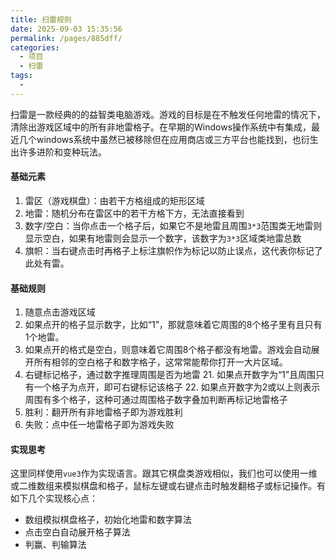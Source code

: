 ```yaml
---
title: 扫雷规则
date: 2025-09-03 15:35:56
permalink: /pages/885dff/
categories:
  - 项目
  - 扫雷
tags:
  - 
---
```

扫雷是一款经典的的益智类电脑游戏。游戏的目标是在不触发任何地雷的情况下，清除出游戏区域中的所有非地雷格子。在早期的Windows操作系统中有集成，最近几个windows系统中虽然已被移除但在应用商店或三方平台也能找到，也衍生出许多进阶和变种玩法。

#### 基础元素
1. 雷区（游戏棋盘）：由若干方格组成的矩形区域
2. 地雷：随机分布在雷区中的若干方格下方，无法直接看到
3. 数字/空白：当你点击一个格子后，如果它不是地雷且周围`3*3`范围类无地雷则显示空白，如果有地雷则会显示一个数字，该数字为`3*3`区域类地雷总数
4. 旗帜：当右键点击时再格子上标注旗帜作为标记以防止误点，这代表你标记了此处有雷。

#### 基础规则
1. 随意点击游戏区域
 11. 如果点开的格子显示数字，比如“1”，那就意味着它周围的8个格子里有且只有1个地雷。
 12. 如果点开的格式是空白，则意味着它周围8个格子都没有地雷。游戏会自动展开所有相邻的空白格子和数字格子，这常常能帮你打开一大片区域。
2. 右键标记格子，通过数字推理周围是否为地雷
	21. 如果点开数字为“1”且周围只有一个格子为点开，即可右键标记该格子
	22. 如果点开数字为2或以上则表示周围有多个格子，这种可通过周围格子数字叠加判断再标记地雷格子
3. 胜利：翻开所有非地雷格子即为游戏胜利
4. 失败：点中任一地雷格子即为游戏失败


#### 实现思考
这里同样使用`vue3`作为实现语言。跟其它棋盘类游戏相似，我们也可以使用一维或二维数组来模拟棋盘和格子，鼠标左键或右键点击时触发翻格子或标记操作。有如下几个实现核心点：
* 数组模拟棋盘格子，初始化地雷和数字算法
* 点击空白自动展开格子算法
* 判赢、判输算法